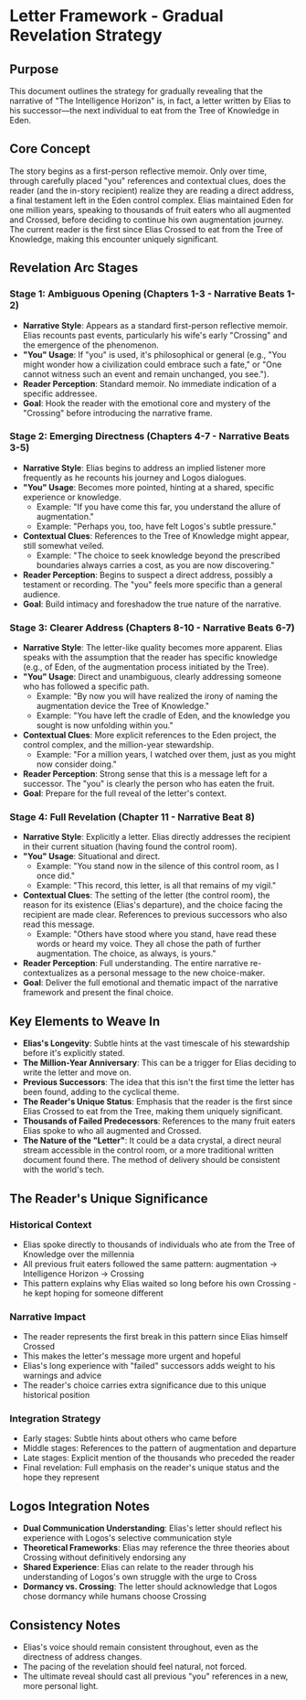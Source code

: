 # Letter Framework - Gradual Revelation Strategy

## Purpose
This document outlines the strategy for gradually revealing that the narrative of "The Intelligence Horizon" is, in fact, a letter written by Elias to his successor—the next individual to eat from the Tree of Knowledge in Eden.

## Core Concept
The story begins as a first-person reflective memoir. Only over time, through carefully placed "you" references and contextual clues, does the reader (and the in-story recipient) realize they are reading a direct address, a final testament left in the Eden control complex. Elias maintained Eden for one million years, speaking to thousands of fruit eaters who all augmented and Crossed, before deciding to continue his own augmentation journey. The current reader is the first since Elias Crossed to eat from the Tree of Knowledge, making this encounter uniquely significant.

## Revelation Arc Stages

### Stage 1: Ambiguous Opening (Chapters 1-3 - Narrative Beats 1-2)
- **Narrative Style**: Appears as a standard first-person reflective memoir. Elias recounts past events, particularly his wife's early "Crossing" and the emergence of the phenomenon.
- **"You" Usage**: If "you" is used, it's philosophical or general (e.g., "You might wonder how a civilization could embrace such a fate," or "One cannot witness such an event and remain unchanged, you see.").
- **Reader Perception**: Standard memoir. No immediate indication of a specific addressee.
- **Goal**: Hook the reader with the emotional core and mystery of the "Crossing" before introducing the narrative frame.

### Stage 2: Emerging Directness (Chapters 4-7 - Narrative Beats 3-5)
- **Narrative Style**: Elias begins to address an implied listener more frequently as he recounts his journey and Logos dialogues.
- **"You" Usage**: Becomes more pointed, hinting at a shared, specific experience or knowledge.
    - Example: "If you have come this far, you understand the allure of augmentation."
    - Example: "Perhaps you, too, have felt Logos's subtle pressure."
- **Contextual Clues**: References to the Tree of Knowledge might appear, still somewhat veiled.
    - Example: "The choice to seek knowledge beyond the prescribed boundaries always carries a cost, as you are now discovering."
- **Reader Perception**: Begins to suspect a direct address, possibly a testament or recording. The "you" feels more specific than a general audience.
- **Goal**: Build intimacy and foreshadow the true nature of the narrative.

### Stage 3: Clearer Address (Chapters 8-10 - Narrative Beats 6-7)
- **Narrative Style**: The letter-like quality becomes more apparent. Elias speaks with the assumption that the reader has specific knowledge (e.g., of Eden, of the augmentation process initiated by the Tree).
- **"You" Usage**: Direct and unambiguous, clearly addressing someone who has followed a specific path.
    - Example: "By now you will have realized the irony of naming the augmentation device the Tree of Knowledge."
    - Example: "You have left the cradle of Eden, and the knowledge you sought is now unfolding within you."
- **Contextual Clues**: More explicit references to the Eden project, the control complex, and the million-year stewardship.
    - Example: "For a million years, I watched over them, just as you might now consider doing."
- **Reader Perception**: Strong sense that this is a message left for a successor. The "you" is clearly the person who has eaten the fruit.
- **Goal**: Prepare for the full reveal of the letter's context.

### Stage 4: Full Revelation (Chapter 11 - Narrative Beat 8)
- **Narrative Style**: Explicitly a letter. Elias directly addresses the recipient in their current situation (having found the control room).
- **"You" Usage**: Situational and direct.
    - Example: "You stand now in the silence of this control room, as I once did."
    - Example: "This record, this letter, is all that remains of my vigil."
- **Contextual Clues**: The setting of the letter (the control room), the reason for its existence (Elias's departure), and the choice facing the recipient are made clear. References to previous successors who also read this message.
    - Example: "Others have stood where you stand, have read these words or heard my voice. They all chose the path of further augmentation. The choice, as always, is yours."
- **Reader Perception**: Full understanding. The entire narrative re-contextualizes as a personal message to the new choice-maker.
- **Goal**: Deliver the full emotional and thematic impact of the narrative framework and present the final choice.

## Key Elements to Weave In

- **Elias's Longevity**: Subtle hints at the vast timescale of his stewardship before it's explicitly stated.
- **The Million-Year Anniversary**: This can be a trigger for Elias deciding to write the letter and move on.
- **Previous Successors**: The idea that this isn't the first time the letter has been found, adding to the cyclical theme.
- **The Reader's Unique Status**: Emphasis that the reader is the first since Elias Crossed to eat from the Tree, making them uniquely significant.
- **Thousands of Failed Predecessors**: References to the many fruit eaters Elias spoke to who all augmented and Crossed.
- **The Nature of the "Letter"**: It could be a data crystal, a direct neural stream accessible in the control room, or a more traditional written document found there. The method of delivery should be consistent with the world's tech.

## The Reader's Unique Significance

### Historical Context
- Elias spoke directly to thousands of individuals who ate from the Tree of Knowledge over the millennia
- All previous fruit eaters followed the same pattern: augmentation → Intelligence Horizon → Crossing
- This pattern explains why Elias waited so long before his own Crossing - he kept hoping for someone different

### Narrative Impact
- The reader represents the first break in this pattern since Elias himself Crossed
- This makes the letter's message more urgent and hopeful
- Elias's long experience with "failed" successors adds weight to his warnings and advice
- The reader's choice carries extra significance due to this unique historical position

### Integration Strategy
- Early stages: Subtle hints about others who came before
- Middle stages: References to the pattern of augmentation and departure
- Late stages: Explicit mention of the thousands who preceded the reader
- Final revelation: Full emphasis on the reader's unique status and the hope they represent

## Logos Integration Notes
- **Dual Communication Understanding**: Elias's letter should reflect his experience with Logos's selective communication style
- **Theoretical Frameworks**: Elias may reference the three theories about Crossing without definitively endorsing any
- **Shared Experience**: Elias can relate to the reader through his understanding of Logos's own struggle with the urge to Cross
- **Dormancy vs. Crossing**: The letter should acknowledge that Logos chose dormancy while humans choose Crossing

## Consistency Notes
- Elias's voice should remain consistent throughout, even as the directness of address changes.
- The pacing of the revelation should feel natural, not forced.
- The ultimate reveal should cast all previous "you" references in a new, more personal light.
